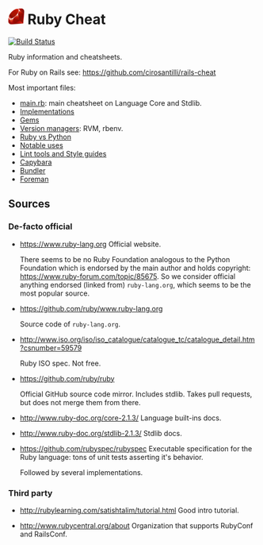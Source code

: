 # ![logo](logo.png) Ruby Cheat

[![Build Status](https://travis-ci.org/cirosantilli/ruby-cheat.svg?branch=master)](https://travis-ci.org/cirosantilli/ruby-cheat)

Ruby information and cheatsheets.

For Ruby on Rails see: <https://github.com/cirosantilli/rails-cheat>

Most important files:

- [main.rb](main.rb): main cheatsheet on Language Core and Stdlib.
- [Implementations](implementations.md)
- [Gems](gems.md)
- [Version managers](version-managers.md): RVM, rbenv.
- [Ruby vs Python](vs-python.md)
- [Notable uses](notable-uses.md)
- [Lint tools and Style guides](lint-tools.md)
- [Capybara](capybara/)
- [Bundler](bundler/)
- [Foreman](foreman.md)

## Sources

### De-facto official

-   <https://www.ruby-lang.org> Official website.

    There seems to be no Ruby Foundation analogous to the Python Foundation
    which is endorsed by the main author and holds copyright:
    <https://www.ruby-forum.com/topic/85675>.
    So we consider official anything endorsed (linked from) `ruby-lang.org`,
    which seems to be the most popular source.

-   <https://github.com/ruby/www.ruby-lang.org>

    Source code of `ruby-lang.org`.

-   <http://www.iso.org/iso/iso_catalogue/catalogue_tc/catalogue_detail.htm?csnumber=59579>

    Ruby ISO spec. Not free.

-   <https://github.com/ruby/ruby>

    Official GitHub source code mirror. Includes stdlib.
    Takes pull requests, but does not merge them from there.

-   <http://www.ruby-doc.org/core-2.1.3/> Language built-ins docs.

-   <http://www.ruby-doc.org/stdlib-2.1.3/> Stdlib docs.

-   <https://github.com/rubyspec/rubyspec>
    Executable specification for the Ruby language:
    tons of unit tests asserting it's behavior.

    Followed by several implementations.

### Third party

-   <http://rubylearning.com/satishtalim/tutorial.html> Good intro tutorial.

-   <http://www.rubycentral.org/about> Organization that supports RubyConf and RailsConf.
